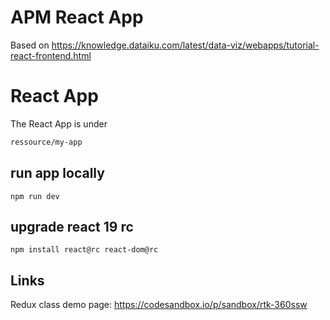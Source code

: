 # APM React App

Based on https://knowledge.dataiku.com/latest/data-viz/webapps/tutorial-react-frontend.html


# React App
The React App is under 
```bash
ressource/my-app
```
## run app locally
```
npm run dev
```

## upgrade react 19 rc
```
npm install react@rc react-dom@rc
```


## Links
Redux class demo page:
https://codesandbox.io/p/sandbox/rtk-360ssw